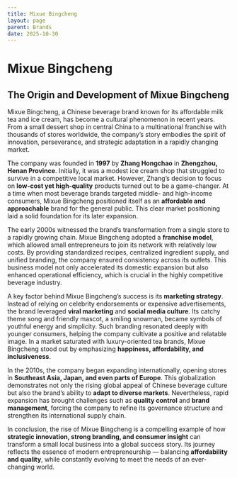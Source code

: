 ```yaml
---
title: Mixue Bingcheng
layout: page
parent: Brands
date: 2025-10-30
---
```


# Mixue Bingcheng

## The Origin and Development of Mixue Bingcheng

Mixue Bingcheng, a Chinese beverage brand known for its affordable milk tea and ice cream, has become a cultural phenomenon in recent years. From a small dessert shop in central China to a multinational franchise with thousands of stores worldwide, the company’s story embodies the spirit of innovation, perseverance, and strategic adaptation in a rapidly changing market.

The company was founded in **1997** by **Zhang Hongchao** in **Zhengzhou, Henan Province**. Initially, it was a modest ice cream shop that struggled to survive in a competitive local market. However, Zhang’s decision to focus on **low-cost yet high-quality** products turned out to be a game-changer. At a time when most beverage brands targeted middle- and high-income consumers, Mixue Bingcheng positioned itself as an **affordable and approachable** brand for the general public. This clear market positioning laid a solid foundation for its later expansion.

The early 2000s witnessed the brand’s transformation from a single store to a rapidly growing chain. Mixue Bingcheng adopted a **franchise model**, which allowed small entrepreneurs to join its network with relatively low costs. By providing standardized recipes, centralized ingredient supply, and unified branding, the company ensured consistency across its outlets. This business model not only accelerated its domestic expansion but also enhanced operational efficiency, which is crucial in the highly competitive beverage industry.

A key factor behind Mixue Bingcheng’s success is its **marketing strategy**. Instead of relying on celebrity endorsements or expensive advertisements, the brand leveraged **viral marketing** and **social media culture**. Its catchy theme song and friendly mascot, a smiling snowman, became symbols of youthful energy and simplicity. Such branding resonated deeply with younger consumers, helping the company cultivate a positive and relatable image. In a market saturated with luxury-oriented tea brands, Mixue Bingcheng stood out by emphasizing **happiness, affordability, and inclusiveness**.

In the 2010s, the company began expanding internationally, opening stores in **Southeast Asia, Japan, and even parts of Europe**. This globalization demonstrates not only the rising global appeal of Chinese beverage culture but also the brand’s ability to **adapt to diverse markets**. Nevertheless, rapid expansion has brought challenges such as **quality control** and **brand management**, forcing the company to refine its governance structure and strengthen its international supply chain.

In conclusion, the rise of Mixue Bingcheng is a compelling example of how **strategic innovation, strong branding, and consumer insight** can transform a small local business into a global success story. Its journey reflects the essence of modern entrepreneurship — balancing **affordability and quality**, while constantly evolving to meet the needs of an ever-changing world.